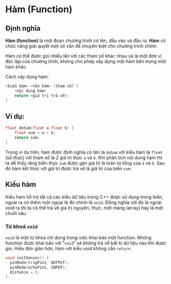 # Hàm (Function)

## Định nghĩa

**Hàm (function)** là một đoạn chương trình có tên, đầu vào và đầu ra. **Hàm** có chức năng giải quyết một số vấn đề chuyên biệt cho chương trình chính.

Hàm có thể được gọi nhiều lần với các tham số khác nhau và là một đơn vị độc lập của chương trình, không cho phép xây dựng một hàm bên trong một hàm khác.

Cách xây dựng hàm:

```cpp
<kiểu hàm> <tên hàm> (tham số) {
    <nội dung hàm> 
    return <giá trị trả về>;
}
```

## Ví dụ:

```cpp
float doSum(float a,float b) {
    float sum = a + b;
    return sum;
}
```

Trong ví dụ trên, hàm được định nghĩa có tên là `doSum` với kiểu hàm là `float` (số thực) với tham số là 2 giá trị thực `a` và `b`. Khi phân tích nội dung hàm thì ta dễ thấy rằng biến thực `sum` được gán giá trị là toán tử tổng của `a` và `b`. Sau đó hàm kết thúc với giá trị được trả về là giá trị của biến `sum`.

## Kiểu hàm

Kiều hàm hỗ trợ tất cả các kiểu dữ liệu trong C++ được sử dụng trong biến, ngoài ra có thêm một ngoại lệ đó chính là `void`. Đồng nghĩa với đó là ngoài void ra thì ta có thể trả về giá trị nguyên, thực, một mảng (array) hay là một chuỗi xâu.

### Từ khoá `void`

`void` là một từ khóa chỉ dùng trong việc khai báo một function. Những function được khai báo với "`void`" sẽ không trả về bất kì dữ liệu nào khi được gọi. Hiểu đơn giản hơn, hàm với kiểu void không cần `return`.

```cpp
void initSensor() {
  pinMode(trigPin1, OUTPUT);
  pinMode(echoPin1, INPUT);
  distance = 0;
}
```

